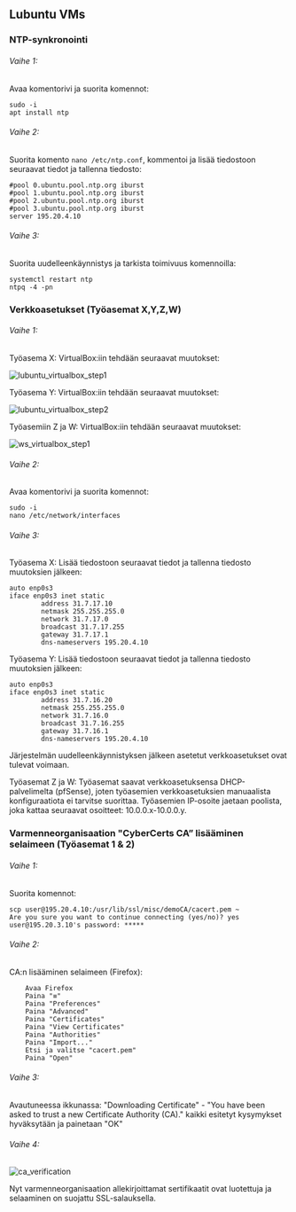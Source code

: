 ## Lubuntu VMs

### NTP-synkronointi

###### Vaihe 1:

Avaa komentorivi ja suorita komennot:
```
sudo -i
apt install ntp
```
###### Vaihe 2:

Suorita komento ```nano /etc/ntp.conf```, kommentoi ja lisää tiedostoon seuraavat tiedot ja tallenna tiedosto:

```
#pool 0.ubuntu.pool.ntp.org iburst
#pool 1.ubuntu.pool.ntp.org iburst
#pool 2.ubuntu.pool.ntp.org iburst
#pool 3.ubuntu.pool.ntp.org iburst
server 195.20.4.10
```

###### Vaihe 3:

Suorita uudelleenkäynnistys ja tarkista toimivuus komennoilla:

```
systemctl restart ntp
ntpq -4 -pn
``` 

### Verkkoasetukset (Työasemat X,Y,Z,W)

###### Vaihe 1:

Työasema X: VirtualBox:iin tehdään seuraavat muutokset:

![lubuntu_virtualbox_step1](https://user-images.githubusercontent.com/16650292/32948013-66d2f840-cba6-11e7-88c1-4f45e844a3d4.png)

Työasema Y: VirtualBox:iin tehdään seuraavat muutokset:

![lubuntu_virtualbox_step2](https://user-images.githubusercontent.com/16650292/32948014-66ee1bac-cba6-11e7-8d03-d7683e92b221.png)

Työasemiin Z ja W: VirtualBox:iin tehdään seuraavat muutokset:

![ws_virtualbox_step1](https://user-images.githubusercontent.com/16650292/32947049-b17a1184-cba2-11e7-894e-40bab4058c89.png)

###### Vaihe 2:

Avaa komentorivi ja suorita komennot:

```
sudo -i
nano /etc/network/interfaces
```

###### Vaihe 3:

Työasema X: Lisää tiedostoon seuraavat tiedot ja tallenna tiedosto muutoksien jälkeen:

```
auto enp0s3
iface enp0s3 inet static
        address 31.7.17.10
        netmask 255.255.255.0
        network 31.7.17.0
        broadcast 31.7.17.255
        gateway 31.7.17.1
        dns-nameservers 195.20.4.10
```

Työasema Y: Lisää tiedostoon seuraavat tiedot ja tallenna tiedosto muutoksien jälkeen:

```
auto enp0s3
iface enp0s3 inet static
        address 31.7.16.20
        netmask 255.255.255.0
        network 31.7.16.0
        broadcast 31.7.16.255
        gateway 31.7.16.1
        dns-nameservers 195.20.4.10
```

Järjestelmän uudelleenkäynnistyksen jälkeen asetetut verkkoasetukset ovat tulevat voimaan.

Työasemat Z ja W: Työasemat saavat verkkoasetuksensa DHCP-palvelimelta (pfSense), joten työasemien verkkoasetuksien manuaalista konfiguraatiota ei tarvitse suorittaa. Työasemien IP-osoite jaetaan poolista, joka kattaa seuraavat osoitteet: 10.0.0.x-10.0.0.y.

### Varmenneorganisaation "CyberCerts CA” lisääminen selaimeen (Työasemat 1 & 2)

###### Vaihe 1:

Suorita komennot:

```
scp user@195.20.4.10:/usr/lib/ssl/misc/demoCA/cacert.pem ~
Are you sure you want to continue connecting (yes/no)? yes
user@195.20.3.10's password: *****
``` 

###### Vaihe 2:

CA:n lisääminen selaimeen (Firefox):

        Avaa Firefox
        Paina "≡"
        Paina "Preferences"
        Paina "Advanced"
        Paina "Certificates"
        Paina "View Certificates"
        Paina "Authorities"
        Paina "Import..."
        Etsi ja valitse "cacert.pem"
        Paina "Open"
        
        
###### Vaihe 3:    

Avautuneessa ikkunassa: "Downloading Certificate" - "You have been asked to trust a new Certificate Authority (CA)." kaikki esitetyt kysymykset hyväksytään ja painetaan "OK"


###### Vaihe 4:   

![ca_verification](https://user-images.githubusercontent.com/16650292/32949655-54915ca2-cbac-11e7-891b-b2a5c3a4b35b.png)

Nyt varmenneorganisaation allekirjoittamat sertifikaatit ovat luotettuja ja selaaminen on suojattu SSL-salauksella.

